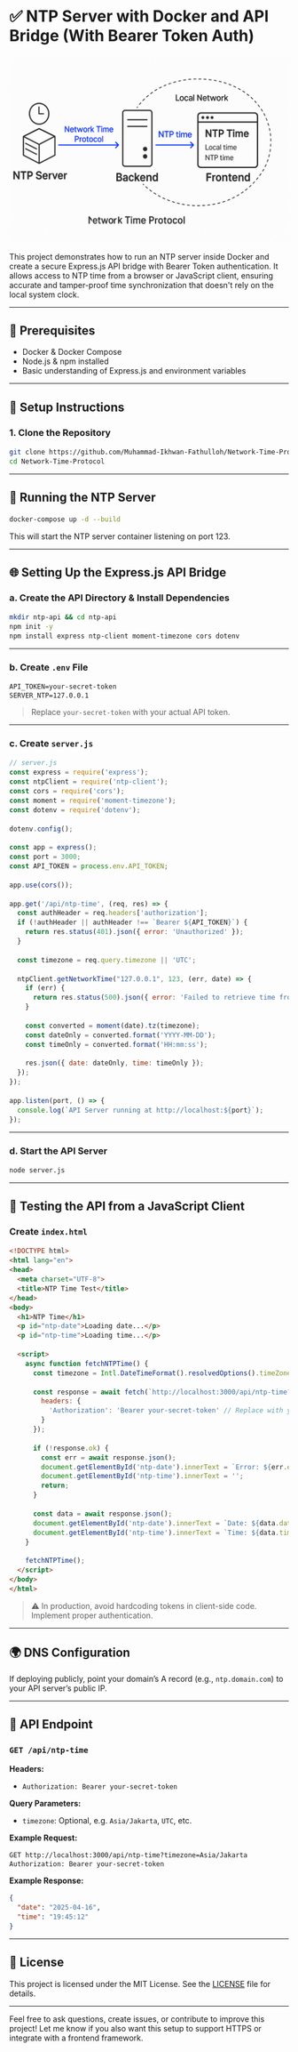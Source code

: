 # ✅ NTP Server with Docker and API Bridge (With Bearer Token Auth)

![Arsitektur Network Time Protocol (NTP)](ntp.png)

This project demonstrates how to run an NTP server inside Docker and create a secure Express.js API bridge with Bearer Token authentication. It allows access to NTP time from a browser or JavaScript client, ensuring accurate and tamper-proof time synchronization that doesn't rely on the local system clock.

---

## 🧰 Prerequisites
- Docker & Docker Compose
- Node.js & npm installed
- Basic understanding of Express.js and environment variables

---

## 🚀 Setup Instructions

### 1. Clone the Repository
```bash
git clone https://github.com/Muhammad-Ikhwan-Fathulloh/Network-Time-Protocol.git
cd Network-Time-Protocol
```

---

## 🐳 Running the NTP Server
```bash
docker-compose up -d --build
```

This will start the NTP server container listening on port 123.

---

## 🌐 Setting Up the Express.js API Bridge

### a. Create the API Directory & Install Dependencies
```bash
mkdir ntp-api && cd ntp-api
npm init -y
npm install express ntp-client moment-timezone cors dotenv
```

---

### b. Create `.env` File
```env
API_TOKEN=your-secret-token
SERVER_NTP=127.0.0.1
```

> Replace `your-secret-token` with your actual API token.

---

### c. Create `server.js`

```js
// server.js
const express = require('express');
const ntpClient = require('ntp-client');
const cors = require('cors');
const moment = require('moment-timezone');
const dotenv = require('dotenv');

dotenv.config();

const app = express();
const port = 3000;
const API_TOKEN = process.env.API_TOKEN;

app.use(cors());

app.get('/api/ntp-time', (req, res) => {
  const authHeader = req.headers['authorization'];
  if (!authHeader || authHeader !== `Bearer ${API_TOKEN}`) {
    return res.status(401).json({ error: 'Unauthorized' });
  }

  const timezone = req.query.timezone || 'UTC';

  ntpClient.getNetworkTime("127.0.0.1", 123, (err, date) => {
    if (err) {
      return res.status(500).json({ error: 'Failed to retrieve time from NTP server' });
    }

    const converted = moment(date).tz(timezone);
    const dateOnly = converted.format('YYYY-MM-DD');
    const timeOnly = converted.format('HH:mm:ss');

    res.json({ date: dateOnly, time: timeOnly });
  });
});

app.listen(port, () => {
  console.log(`API Server running at http://localhost:${port}`);
});
```

---

### d. Start the API Server
```bash
node server.js
```

---

## 🧪 Testing the API from a JavaScript Client

### Create `index.html`
```html
<!DOCTYPE html>
<html lang="en">
<head>
  <meta charset="UTF-8">
  <title>NTP Time Test</title>
</head>
<body>
  <h1>NTP Time</h1>
  <p id="ntp-date">Loading date...</p>
  <p id="ntp-time">Loading time...</p>

  <script>
    async function fetchNTPTime() {
      const timezone = Intl.DateTimeFormat().resolvedOptions().timeZone;

      const response = await fetch(`http://localhost:3000/api/ntp-time?timezone=${timezone}`, {
        headers: {
          'Authorization': 'Bearer your-secret-token' // Replace with your actual token
        }
      });

      if (!response.ok) {
        const err = await response.json();
        document.getElementById('ntp-date').innerText = `Error: ${err.error}`;
        document.getElementById('ntp-time').innerText = '';
        return;
      }

      const data = await response.json();
      document.getElementById('ntp-date').innerText = `Date: ${data.date}`;
      document.getElementById('ntp-time').innerText = `Time: ${data.time}`;
    }

    fetchNTPTime();
  </script>
</body>
</html>
```

> ⚠️ In production, avoid hardcoding tokens in client-side code. Implement proper authentication.

---

## 🌍 DNS Configuration

If deploying publicly, point your domain’s A record (e.g., `ntp.domain.com`) to your API server’s public IP.

---

## 📡 API Endpoint

### `GET /api/ntp-time`

**Headers:**
- `Authorization: Bearer your-secret-token`

**Query Parameters:**
- `timezone`: Optional, e.g. `Asia/Jakarta`, `UTC`, etc.

**Example Request:**
```
GET http://localhost:3000/api/ntp-time?timezone=Asia/Jakarta
Authorization: Bearer your-secret-token
```

**Example Response:**
```json
{
  "date": "2025-04-16",
  "time": "19:45:12"
}
```

---

## 📝 License

This project is licensed under the MIT License. See the [LICENSE](LICENSE) file for details.

---

Feel free to ask questions, create issues, or contribute to improve this project! Let me know if you also want this setup to support HTTPS or integrate with a frontend framework.